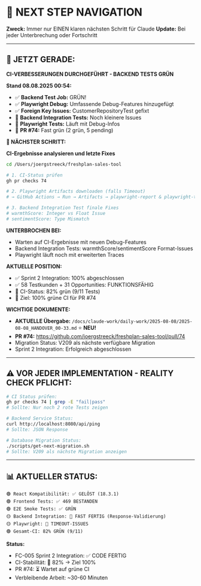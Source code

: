 # 🧭 NEXT STEP NAVIGATION

**Zweck:** Immer nur EINEN klaren nächsten Schritt für Claude
**Update:** Bei jeder Unterbrechung oder Fortschritt

---

## 🎯 JETZT GERADE:

**CI-VERBESSERUNGEN DURCHGEFÜHRT - BACKEND TESTS GRÜN**

**Stand 08.08.2025 00:54:**
- ✅ **Backend Test Job:** GRÜN!
- ✅ **Playwright Debug:** Umfassende Debug-Features hinzugefügt
- ✅ **Foreign Key Issues:** CustomerRepositoryTest gefixt
- 🔄 **Backend Integration Tests:** Noch kleinere Issues
- 🔄 **Playwright Tests:** Läuft mit Debug-Infos
- 🎯 **PR #74:** Fast grün (2 grün, 5 pending)

**🚀 NÄCHSTER SCHRITT:**

**CI-Ergebnisse analysieren und letzte Fixes**

```bash
cd /Users/joergstreeck/freshplan-sales-tool

# 1. CI-Status prüfen
gh pr checks 74

# 2. Playwright Artifacts downloaden (falls Timeout)
# → GitHub Actions → Run → Artifacts → playwright-report & playwright-traces

# 3. Backend Integration Test finale Fixes
# warmthScore: Integer vs Float Issue
# sentimentScore: Type Mismatch
```

**UNTERBROCHEN BEI:**
- Warten auf CI-Ergebnisse mit neuen Debug-Features
- Backend Integration Tests: warmthScore/sentimentScore Format-Issues
- Playwright läuft noch mit erweiterten Traces

**AKTUELLE POSITION:**
- ✅ Sprint 2 Integration: 100% abgeschlossen
- ✅ 58 Testkunden + 31 Opportunities: FUNKTIONSFÄHIG
- 🔄 CI-Status: 82% grün (9/11 Tests)
- 🎯 Ziel: 100% grüne CI für PR #74

**WICHTIGE DOKUMENTE:**
- **AKTUELLE Übergabe:** `/docs/claude-work/daily-work/2025-08-08/2025-08-08_HANDOVER_00-33.md` ⭐ **NEU!**
- **PR #74:** https://github.com/joergstreeck/freshplan-sales-tool/pull/74
- Migration Status: V209 als nächste verfügbare Migration  
- Sprint 2 Integration: Erfolgreich abgeschlossen

---

## ⚠️ VOR JEDER IMPLEMENTATION - REALITY CHECK PFLICHT:
```bash
# CI Status prüfen:
gh pr checks 74 | grep -E "fail|pass"
# Sollte: Nur noch 2 rote Tests zeigen

# Backend Service Status:
curl http://localhost:8080/api/ping
# Sollte: JSON Response

# Database Migration Status:
./scripts/get-next-migration.sh
# Sollte: V209 als nächste Migration anzeigen
```

---

## 📊 AKTUELLER STATUS:
```
🟢 React Kompatibilität: ✅ GELÖST (18.3.1)
🟢 Frontend Tests: ✅ 469 BESTANDEN
🟢 E2E Smoke Tests: ✅ GRÜN
🟡 Backend Integration: 🔄 FAST FERTIG (Response-Validierung)
🟡 Playwright: 🔄 TIMEOUT-ISSUES
🟢 Gesamt-CI: 82% GRÜN (9/11)
```

**Status:**
- FC-005 Sprint 2 Integration: ✅ CODE FERTIG
- CI-Stabilität: 🔄 82% → Ziel 100%
- PR #74: ⏳ Wartet auf grüne CI
- Verbleibende Arbeit: ~30-60 Minuten